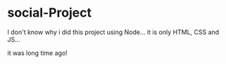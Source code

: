 # social-Project

I don't know why i did this project using Node... it is only HTML, CSS and JS...

it was long time ago!
